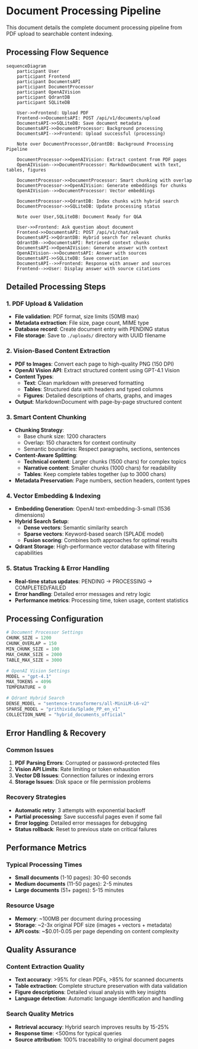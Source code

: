 # Document Processing Pipeline

This document details the complete document processing pipeline from PDF upload to searchable content indexing.

## Processing Flow Sequence

```mermaid
sequenceDiagram
    participant User
    participant Frontend
    participant DocumentsAPI
    participant DocumentProcessor
    participant OpenAIVision
    participant QdrantDB
    participant SQLiteDB

    User->>Frontend: Upload PDF
    Frontend->>DocumentsAPI: POST /api/v1/documents/upload
    DocumentsAPI->>SQLiteDB: Save document metadata
    DocumentsAPI->>DocumentProcessor: Background processing
    DocumentsAPI-->>Frontend: Upload successful (processing)
    
    Note over DocumentProcessor,QdrantDB: Background Processing Pipeline
    
    DocumentProcessor->>OpenAIVision: Extract content from PDF pages
    OpenAIVision-->>DocumentProcessor: MarkdownDocument with text, tables, figures
    
    DocumentProcessor->>DocumentProcessor: Smart chunking with overlap
    DocumentProcessor->>OpenAIVision: Generate embeddings for chunks
    OpenAIVision-->>DocumentProcessor: Vector embeddings
    
    DocumentProcessor->>QdrantDB: Index chunks with hybrid search
    DocumentProcessor->>SQLiteDB: Update processing status
    
    Note over User,SQLiteDB: Document Ready for Q&A
    
    User->>Frontend: Ask question about document
    Frontend->>DocumentsAPI: POST /api/v1/chat/ask
    DocumentsAPI->>QdrantDB: Hybrid search for relevant chunks
    QdrantDB-->>DocumentsAPI: Retrieved context chunks
    DocumentsAPI->>OpenAIVision: Generate answer with context
    OpenAIVision-->>DocumentsAPI: Answer with sources
    DocumentsAPI->>SQLiteDB: Save conversation
    DocumentsAPI-->>Frontend: Response with answer and sources
    Frontend-->>User: Display answer with source citations
```

## Detailed Processing Steps

### 1. PDF Upload & Validation
- **File validation**: PDF format, size limits (50MB max)
- **Metadata extraction**: File size, page count, MIME type
- **Database record**: Create document entry with PENDING status
- **File storage**: Save to `./uploads/` directory with UUID filename

### 2. Vision-Based Content Extraction
- **PDF to Images**: Convert each page to high-quality PNG (150 DPI)
- **OpenAI Vision API**: Extract structured content using GPT-4.1 Vision
- **Content Types**:
  - **Text**: Clean markdown with preserved formatting
  - **Tables**: Structured data with headers and typed columns
  - **Figures**: Detailed descriptions of charts, graphs, and images
- **Output**: MarkdownDocument with page-by-page structured content

### 3. Smart Content Chunking
- **Chunking Strategy**: 
  - Base chunk size: 1200 characters
  - Overlap: 150 characters for context continuity
  - Semantic boundaries: Respect paragraphs, sections, sentences
- **Content-Aware Splitting**:
  - **Technical content**: Larger chunks (1500 chars) for complex topics
  - **Narrative content**: Smaller chunks (1000 chars) for readability
  - **Tables**: Keep complete tables together (up to 3000 chars)
- **Metadata Preservation**: Page numbers, section headers, content types

### 4. Vector Embedding & Indexing
- **Embedding Generation**: OpenAI text-embedding-3-small (1536 dimensions)
- **Hybrid Search Setup**:
  - **Dense vectors**: Semantic similarity search
  - **Sparse vectors**: Keyword-based search (SPLADE model)
  - **Fusion scoring**: Combines both approaches for optimal results
- **Qdrant Storage**: High-performance vector database with filtering capabilities

### 5. Status Tracking & Error Handling
- **Real-time status updates**: PENDING → PROCESSING → COMPLETED/FAILED
- **Error handling**: Detailed error messages and retry logic
- **Performance metrics**: Processing time, token usage, content statistics

## Processing Configuration

```python
# Document Processor Settings
CHUNK_SIZE = 1200
CHUNK_OVERLAP = 150
MIN_CHUNK_SIZE = 100
MAX_CHUNK_SIZE = 2000
TABLE_MAX_SIZE = 3000

# OpenAI Vision Settings
MODEL = "gpt-4.1"
MAX_TOKENS = 4096
TEMPERATURE = 0

# Qdrant Hybrid Search
DENSE_MODEL = "sentence-transformers/all-MiniLM-L6-v2"
SPARSE_MODEL = "prithivida/Splade_PP_en_v1"
COLLECTION_NAME = "hybrid_documents_official"
```

## Error Handling & Recovery

### Common Issues
1. **PDF Parsing Errors**: Corrupted or password-protected files
2. **Vision API Limits**: Rate limiting or token exhaustion
3. **Vector DB Issues**: Connection failures or indexing errors
4. **Storage Issues**: Disk space or file permission problems

### Recovery Strategies
- **Automatic retry**: 3 attempts with exponential backoff
- **Partial processing**: Save successful pages even if some fail
- **Error logging**: Detailed error messages for debugging
- **Status rollback**: Reset to previous state on critical failures

## Performance Metrics

### Typical Processing Times
- **Small documents** (1-10 pages): 30-60 seconds
- **Medium documents** (11-50 pages): 2-5 minutes
- **Large documents** (51+ pages): 5-15 minutes

### Resource Usage
- **Memory**: ~100MB per document during processing
- **Storage**: ~2-3x original PDF size (images + vectors + metadata)
- **API costs**: ~$0.01-0.05 per page depending on content complexity

## Quality Assurance

### Content Extraction Quality
- **Text accuracy**: >95% for clean PDFs, >85% for scanned documents
- **Table extraction**: Complete structure preservation with data validation
- **Figure descriptions**: Detailed visual analysis with key insights
- **Language detection**: Automatic language identification and handling

### Search Quality Metrics
- **Retrieval accuracy**: Hybrid search improves results by 15-25%
- **Response time**: <500ms for typical queries
- **Source attribution**: 100% traceability to original document pages 
